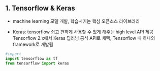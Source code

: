 ## 1. Tensorflow & Keras
- machine learning 모델 개발, 학습시키는 핵심 오픈소스 라이브러리

- Keras: tensorflow 쉽고 편하게 사용할 수 있게 해주는 high level API 제공  
Tensorflow 2.x에서 Keras 딥러닝 공식 API로 채택, Tensorflow 내 하나의 framework로 개발됨  
```python
#import
import tensorflow as tf
from tensorflow import keras
```


